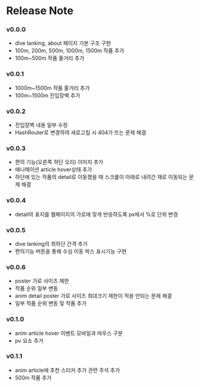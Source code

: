 <br><br><br>
# Release Note

### v0.0.0
- dive lanking, about 페이지 기본 구조 구현
- 100m, 200m, 500m, 1000m, 1500m 작품 추가
- 100m~500m 작품 줄거리 추가

### v0.0.1
- 1000m~1500m 작품 줄거리 추가
- 100m~1500m 진입장벽 추가

### v0.0.2
- 진입장벽 내용 일부 수정
- HashRouter로 변경하여 새로고침 시 404가 뜨는 문제 해결

### v0.0.3
- 편의 기능(오른쪽 하단 오리) 이미지 추가
- 애니메이션 article hover상태 추가
- 하단에 있는 작품의 detail로 이동했을 때 스크롤이 아래로 내려간 채로 이동되는 문제 해결

### v0.0.4
- detail의 표지를 웹페이지의 가로에 맞게 반응하도록 px에서 %로 단위 변경

### v0.0.5
- dive lanking의 최하단 간격 추가
- 편의기능 버튼을 통해 수심 이동 박스 표시기능 구현

### v0.0.6
- poster 가로 사이즈 제한
- 작품 순위 일부 변동
- anim detail poster 가로 사이즈 최대크기 제한이 적용 안되는 문제 해결
- 일부 작품 순위 변동 및 작품 추가

### v0.1.0
- anim article hover 이벤트 모바일과 마우스 구분
- pv 요소 추가

### v0.1.1
- anim article에 추천 스티커 추가 관련 주석 추가
- 500m 작품 추가